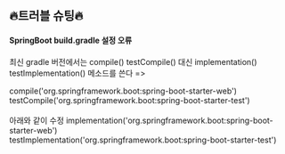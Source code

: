 ## 🔥트러블 슈팅🔥

#### SpringBoot build.gradle 설정 오류
최신 gradle 버전에서는 compile() testCompile() 대신 implementation() testImplementation() 메소드를 쓴다
=><br>

compile('org.springframework.boot:spring-boot-starter-web')<br>
testCompile('org.springframework.boot:spring-boot-starter-test')<br>
<br>아래와 같이 수정
implementation('org.springframework.boot:spring-boot-starter-web')<br>
testImplementation('org.springframework.boot:spring-boot-starter-test')
